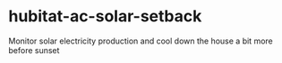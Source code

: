 # hubitat-ac-solar-setback
Monitor solar electricity production and cool down the house a bit more before sunset
